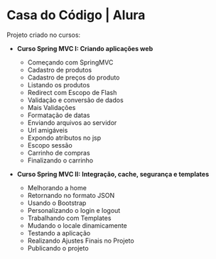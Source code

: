 # Casa do Código | Alura
Projeto criado no cursos:
- **Curso Spring MVC I: Criando aplicações web**
	- Começando com SpringMVC
	- Cadastro de produtos
	- Cadastro de preços do produto
	- Listando os produtos
	- Redirect com Escopo de Flash
	- Validação e conversão de dados
	- Mais Validações
	- Formatação de datas
	- Enviando arquivos ao servidor
	- Url amigáveis
	- Expondo atributos no jsp
	- Escopo sessão
	- Carrinho de compras
	- Finalizando o carrinho 
  
- **Curso Spring MVC II: Integração, cache, segurança e templates**
	- Melhorando a home
	- Retornando no formato JSON
	- Usando o Bootstrap
	- Personalizando o login e logout
	- Trabalhando com Templates
	- Mudando o locale dinamicamente
	- Testando a aplicação
	- Realizando Ajustes Finais no Projeto
	- Publicando o projeto
